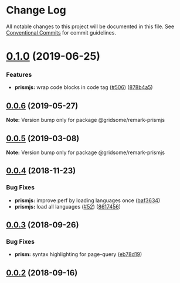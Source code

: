 # Change Log

All notable changes to this project will be documented in this file.
See [Conventional Commits](https://conventionalcommits.org) for commit guidelines.

# [0.1.0](https://github.com/gridsome/gridsome/tree/master/packages/remark-prismjs/compare/@gridsome/remark-prismjs@0.0.6...@gridsome/remark-prismjs@0.1.0) (2019-06-25)


### Features

* **prismjs:** wrap code blocks in code tag ([#506](https://github.com/gridsome/gridsome/tree/master/packages/remark-prismjs/issues/506)) ([878b4a5](https://github.com/gridsome/gridsome/tree/master/packages/remark-prismjs/commit/878b4a5))





## [0.0.6](https://github.com/gridsome/gridsome/tree/master/packages/remark-prismjs/compare/@gridsome/remark-prismjs@0.0.5...@gridsome/remark-prismjs@0.0.6) (2019-05-27)

**Note:** Version bump only for package @gridsome/remark-prismjs





## [0.0.5](https://github.com/gridsome/gridsome/tree/master/packages/remark-prismjs/compare/@gridsome/remark-prismjs@0.0.4...@gridsome/remark-prismjs@0.0.5) (2019-03-08)

**Note:** Version bump only for package @gridsome/remark-prismjs







<a name="0.0.4"></a>
## [0.0.4](https://github.com/gridsome/gridsome/compare/@gridsome/remark-prismjs@0.0.3...@gridsome/remark-prismjs@0.0.4) (2018-11-23)


### Bug Fixes

* **prismjs:** improve perf by loading languages once ([baf3634](https://github.com/gridsome/gridsome/commit/baf3634))
* **prismjs:** load all languages ([#52](https://github.com/gridsome/gridsome/issues/52)) ([8617456](https://github.com/gridsome/gridsome/commit/8617456))


<a name="0.0.3"></a>
## [0.0.3](https://github.com/gridsome/gridsome/compare/142896c2454016dc989a7872faffec7263fc658c...@gridsome/remark-prismjs@0.0.3) (2018-09-26)


### Bug Fixes

* **prism:** syntax highlighting for page-query ([eb78d19](https://github.com/gridsome/gridsome/commit/eb78d19))



<a name="0.0.2"></a>
## [0.0.2](https://github.com/gridsome/gridsome/compare/142896c2454016dc989a7872faffec7263fc658c...@gridsome/remark-prismjs@0.0.3) (2018-09-16)
